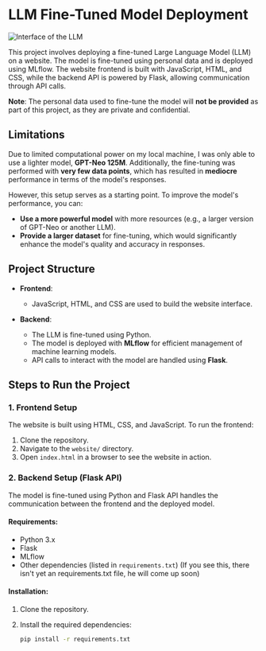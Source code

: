# LLM Fine-Tuned Model Deployment


![Interface of the LLM](images/llm-interface-screenshot.png)

This project involves deploying a fine-tuned Large Language Model (LLM) on a website. The model is fine-tuned using personal data and is deployed using MLflow. The website frontend is built with JavaScript, HTML, and CSS, while the backend API is powered by Flask, allowing communication through API calls.

**Note**: The personal data used to fine-tune the model will **not be provided** as part of this project, as they are private and confidential.

## Limitations

Due to limited computational power on my local machine, I was only able to use a lighter model, **GPT-Neo 125M**. Additionally, the fine-tuning was performed with **very few data points**, which has resulted in **mediocre** performance in terms of the model's responses.

However, this setup serves as a starting point. To improve the model's performance, you can:
- **Use a more powerful model** with more resources (e.g., a larger version of GPT-Neo or another LLM).
- **Provide a larger dataset** for fine-tuning, which would significantly enhance the model's quality and accuracy in responses.


## Project Structure

- **Frontend**: 
  - JavaScript, HTML, and CSS are used to build the website interface.
  
- **Backend**: 
  - The LLM is fine-tuned using Python.
  - The model is deployed with **MLflow** for efficient management of machine learning models.
  - API calls to interact with the model are handled using **Flask**.

## Steps to Run the Project

### 1. **Frontend Setup**

The website is built using HTML, CSS, and JavaScript. To run the frontend:

1. Clone the repository.
2. Navigate to the `website/` directory.
3. Open `index.html` in a browser to see the website in action.

### 2. **Backend Setup (Flask API)**

The model is fine-tuned using Python and Flask API handles the communication between the frontend and the deployed model.

#### Requirements:

- Python 3.x
- Flask
- MLflow
- Other dependencies (listed in `requirements.txt`) (If you see this, there isn't yet an requirements.txt file, he will come up soon)

#### Installation:

1. Clone the repository.
2. Install the required dependencies:

   ```bash
   pip install -r requirements.txt
